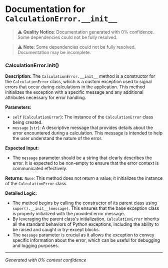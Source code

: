# Documentation for `CalculationError.__init__`

> ⚠️ **Quality Notice**: Documentation generated with 0% confidence. Some dependencies could not be fully resolved.


> ⚠️ **Note**: Some dependencies could not be fully resolved. Documentation may be incomplete.
### CalculationError.__init__()

**Description:**
The `CalculationError.__init__` method is a constructor for the `CalculationError` class, which is a custom exception used to signal errors that occur during calculations in the application. This method initializes the exception with a specific message and any additional attributes necessary for error handling.

**Parameters:**
- `self` (`CalculationError`): The instance of the `CalculationError` class being created.
- `message` (`str`): A descriptive message that provides details about the error encountered during a calculation. This message is intended to help the user understand the nature of the error.

**Expected Input:**
- The `message` parameter should be a string that clearly describes the error. It is expected to be non-empty to ensure that the error context is communicated effectively.

**Returns:**
`None`: This method does not return a value; it initializes the instance of the `CalculationError` class.

**Detailed Logic:**
- The method begins by calling the constructor of its parent class using `super().__init__(message)`. This ensures that the base exception class is properly initialized with the provided error message.
- By leveraging the parent class's initialization, `CalculationError` inherits all the standard behaviors of Python exceptions, including the ability to be raised and caught in try-except blocks.
- The `message` parameter is crucial as it allows the exception to convey specific information about the error, which can be useful for debugging and logging purposes.

---
*Generated with 0% context confidence*
